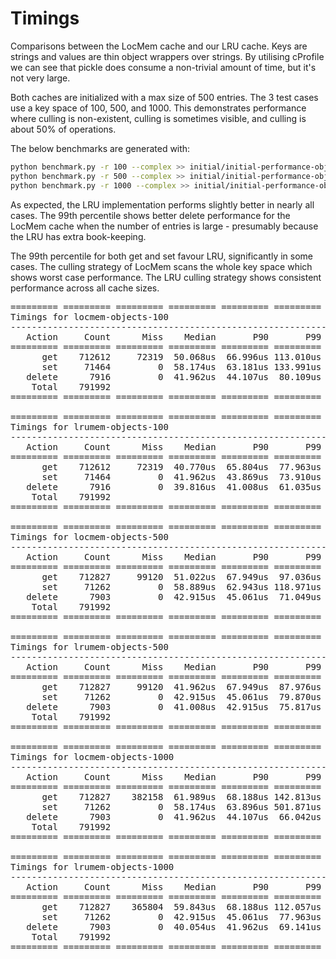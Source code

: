 # Timings

Comparisons between the LocMem cache and our LRU cache. Keys are strings and
values are thin object wrappers over strings. By utilising cProfile we can
see that pickle does consume a non-trivial amount of time, but it's not very
large.

Both caches are initialized with a max size of 500 entries. The 3 test cases
use a key space of 100, 500, and 1000. This demonstrates performance where
culling is non-existent, culling is sometimes visible, and culling is about
50% of operations.

The below benchmarks are generated with:

```bash
python benchmark.py -r 100 --complex >> initial/initial-performance-objects.md
python benchmark.py -r 500 --complex >> initial/initial-performance-objects.md
python benchmark.py -r 1000 --complex >> initial/initial-performance-objects.md
```

As expected, the LRU implementation performs slightly better in nearly all
cases. The 99th percentile shows better delete performance for the LocMem cache
when the number of entries is large - presumably because the LRU has extra
book-keeping.

The 99th percentile for both get and set favour LRU, significantly in some
cases. The culling strategy of LocMem scans the whole key space which shows
worst case performance. The LRU culling strategy shows consistent performance
across all cache sizes.

<pre>
========= ========= ========= ========= ========= ========= ========= =========
Timings for locmem-objects-100
-------------------------------------------------------------------------------
   Action     Count      Miss    Median       P90       P99       Max     Total
========= ========= ========= ========= ========= ========= ========= =========
      get    712612     72319  50.068us  66.996us 113.010us   7.475ms  39.539s
      set     71464         0  58.174us  63.181us 133.991us   5.219ms   4.518s
   delete      7916         0  41.962us  44.107us  80.109us   3.239ms 351.507ms
    Total    791992                                                    44.409s
========= ========= ========= ========= ========= ========= ========= =========

========= ========= ========= ========= ========= ========= ========= =========
Timings for lrumem-objects-100
-------------------------------------------------------------------------------
   Action     Count      Miss    Median       P90       P99       Max     Total
========= ========= ========= ========= ========= ========= ========= =========
      get    712612     72319  40.770us  65.804us  77.963us   9.682ms  32.534s
      set     71464         0  41.962us  43.869us  73.910us   8.645ms   3.235s
   delete      7916         0  39.816us  41.008us  61.035us   7.259ms 338.899ms
    Total    791992                                                    36.108s
========= ========= ========= ========= ========= ========= ========= =========

========= ========= ========= ========= ========= ========= ========= =========
Timings for locmem-objects-500
-------------------------------------------------------------------------------
   Action     Count      Miss    Median       P90       P99       Max     Total
========= ========= ========= ========= ========= ========= ========= =========
      get    712827     99120  51.022us  67.949us  97.036us  14.136ms  40.205s
      set     71262         0  58.889us  62.943us 118.971us  12.626ms   4.513s
   delete      7903         0  42.915us  45.061us  71.049us   2.026ms 359.551ms
    Total    791992                                                    45.078s
========= ========= ========= ========= ========= ========= ========= =========

========= ========= ========= ========= ========= ========= ========= =========
Timings for lrumem-objects-500
-------------------------------------------------------------------------------
   Action     Count      Miss    Median       P90       P99       Max     Total
========= ========= ========= ========= ========= ========= ========= =========
      get    712827     99120  41.962us  67.949us  87.976us   9.464ms  34.191s
      set     71262         0  42.915us  45.061us  79.870us   6.044ms   3.255s
   delete      7903         0  41.008us  42.915us  75.817us   3.504ms 346.612ms
    Total    791992                                                    37.792s
========= ========= ========= ========= ========= ========= ========= =========

========= ========= ========= ========= ========= ========= ========= =========
Timings for locmem-objects-1000
-------------------------------------------------------------------------------
   Action     Count      Miss    Median       P90       P99       Max     Total
========= ========= ========= ========= ========= ========= ========= =========
      get    712827    382158  61.989us  68.188us 142.813us  20.156ms  47.828s
      set     71262         0  58.174us  63.896us 501.871us   6.779ms   5.076s
   delete      7903         0  41.962us  44.107us  66.042us   4.771ms 372.585ms
    Total    791992                                                    53.277s
========= ========= ========= ========= ========= ========= ========= =========

========= ========= ========= ========= ========= ========= ========= =========
Timings for lrumem-objects-1000
-------------------------------------------------------------------------------
   Action     Count      Miss    Median       P90       P99       Max     Total
========= ========= ========= ========= ========= ========= ========= =========
      get    712827    365804  59.843us  68.188us 112.057us  15.201ms  41.522s
      set     71262         0  42.915us  45.061us  77.963us   6.971ms   3.281s
   delete      7903         0  40.054us  41.962us  69.141us   5.482ms 352.383ms
    Total    791992                                                    45.155s
========= ========= ========= ========= ========= ========= ========= =========
</pre>
